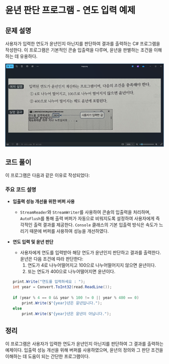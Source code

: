 # 윤년 판단 프로그램 - 연도 입력 예제

## 문제 설명

사용자가 입력한 연도가 윤년인지 아닌지를 판단하여 결과를 출력하는 C# 프로그램을 작성한다. 이 프로그램은 기본적인 콘솔 입출력을 다루며, 윤년을 판별하는 조건을 이해하는 데 유용하다.

![alt text](Images/image-2.png)

## 코드 풀이

이 프로그램은 다음과 같은 이유로 작성되었다:

### 주요 코드 설명

- **입출력 성능 개선을 위한 버퍼 사용**
  - `StreamReader`와 `StreamWriter`를 사용하여 콘솔의 입출력을 처리하며, `AutoFlush`를 통해 출력 버퍼가 자동으로 비워지도록 설정하여 사용자에게 즉각적인 출력 결과를 제공한다. `Console` 클래스의 기본 입출력 방식은 속도가 느리기 때문에 버퍼를 사용하여 성능을 개선하였다.

- **연도 입력 및 윤년 판단**
  - 사용자에게 연도를 입력받아 해당 연도가 윤년인지 판단하고 결과를 출력한다. 윤년은 다음 조건에 따라 판단한다:
    1. 연도가 4로 나누어떨어지고 100으로 나누어떨어지지 않으면 윤년이다.
    2. 또는 연도가 400으로 나누어떨어지면 윤년이다.

  ```csharp
  print.Write("연도를 입력하세요 : ");
  int year = Convert.ToInt32(read.ReadLine());

  if (year % 4 == 0 && year % 100 != 0 || year % 400 == 0)
      print.Write($"{year}년은 윤년입니다.");
  else
      print.Write($"{year}년은 윤년이 아닙니다.");
  ```

## 정리

이 프로그램은 사용자가 입력한 연도가 윤년인지 아닌지를 판단하여 그 결과를 출력하는 예제이다. 입출력 성능 개선을 위해 버퍼를 사용하였으며, 윤년의 정의와 그 판단 조건을 이해하는 데 도움이 되는 간단한 프로그램이다.